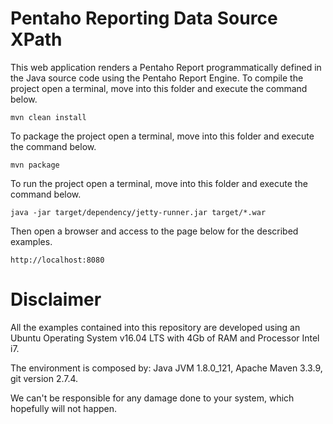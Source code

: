 Pentaho Reporting Data Source XPath
===

This web application renders a Pentaho Report programmatically defined in the Java source code using the Pentaho Report Engine.
To compile the project open a terminal, move into this folder and execute the command below.

    mvn clean install

To package the project open a terminal, move into this folder and execute the command below.

    mvn package

To run the project open a terminal, move into this folder and execute the command below.

    java -jar target/dependency/jetty-runner.jar target/*.war

Then open a browser and access to the page below for the described examples.

    http://localhost:8080

# Disclaimer

All the examples contained into this repository are developed using an Ubuntu Operating System v16.04 LTS with 4Gb of RAM and Processor Intel i7. 

The environment is composed by: Java JVM 1.8.0_121, Apache Maven 3.3.9, git version 2.7.4.

We can't be responsible for any damage done to your system, which hopefully will not happen.
